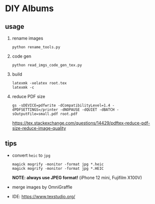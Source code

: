 # DIY Albums

## usage

1. rename images

   ```shell
   python rename_tools.py
   ```

2. code gen

   ```shell
   python read_imgs_code_gen_tex.py
   ```

3. build

   ```shell
   latexmk -xelatex root.tex
   latexmk -c
   ```

4. reduce PDF size

   ```shell
   gs -sDEVICE=pdfwrite -dCompatibilityLevel=1.4 -dPDFSETTINGS=/printer -dNOPAUSE -dQUIET -dBATCH -sOutputFile=small.pdf root.pdf
   ```

   <https://tex.stackexchange.com/questions/14429/pdftex-reduce-pdf-size-reduce-image-quality>

## tips

* convert `heic` to `jpg`

  ```shell
  magick mogrify -monitor -format jpg *.heic
  magick mogrify -monitor -format jpg *.HEIC
  ```

  **NOTE: always use JPEG format!** (iPhone 12 mini, Fujifilm X100V)

* merge images by OmniGraffle
* IDE: <https://www.texstudio.org/>
